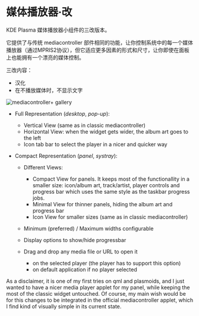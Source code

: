 # 媒体播放器·改
KDE Plasma 媒体播放器小组件的三改版本。

它提供了与传统 mediacontroller 部件相同的功能，让你控制系统中的每一个媒体播放器（通过MPRIS2协议），但它适应更多因素的形式和尺寸，让你即使在面板上也能拥有一个漂亮的媒体控制。

三改内容：

- 汉化
- 在不播放媒体时，不显示文字

![mediacontroller+ gallery](screenshot.png)

* Full Representation (_desktop_, _pop-up_):
    - Vertical View (same as in classic mediacontroller)
    - Horizontal View: when the widget gets wider, the album art goes to the left
    - Icon tab bar to select the player in a nicer and quicker way

* Compact Representation (_panel_, _systray_):
    - Different Views:
        - Compact View for panels. It keeps most of the functionallity in a smaller size: icon/album art, track/artist, player controls and progress bar which uses the same style as the taskbar progress jobs.
        - Minimal View for thinner panels, hiding the album art and progress bar
        - Icon View for smaller sizes (same as in classic mediacontroller)
    - Minimum (preferred) / Maximum widths configurable
    - Display options to show/hide progressbar
    
    - Drag and drop any media file or URL to open it
        - on the selected player (the player has to support this option)
        - on default application if no player selected

As a disclaimer, it is one of my first tries on qml and plasmoids, and I just wanted to have a nicer media player applet for my panel, while keeping the most of the classic widget untouched. Of course, my main wish would be for this changes to be integrated in the official mediacontroller applet, which I find kind of visually simple in its current state.
